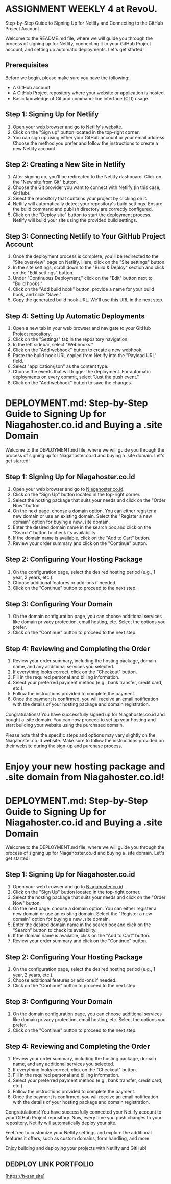 # ASSIGNMENT WEEKLY 4 at RevoU.

Step-by-Step Guide to Signing Up for Netlify and Connecting to the GitHub Project Account

Welcome to the README.md file, where we will guide you through the process of signing up for Netlify, connecting it to your GitHub Project account, and setting up automatic deployments. Let's get started!

## Prerequisites

Before we begin, please make sure you have the following:

- A GitHub account.
- A GitHub Project repository where your website or application is hosted.
- Basic knowledge of Git and command-line interface (CLI) usage.

## Step 1: Signing Up for Netlify

1. Open your web browser and go to [Netlify's website](https://www.netlify.com/).
2. Click on the "Sign up" button located in the top-right corner.
3. You can sign up using either your GitHub account or your email address. Choose the method you prefer and follow the instructions to create a new Netlify account.

## Step 2: Creating a New Site in Netlify

1. After signing up, you'll be redirected to the Netlify dashboard. Click on the "New site from Git" button.
2. Choose the Git provider you want to connect with Netlify (in this case, GitHub).
3. Select the repository that contains your project by clicking on it.
4. Netlify will automatically detect your repository's build settings. Ensure the build command and publish directory are correctly configured.
5. Click on the "Deploy site" button to start the deployment process. Netlify will build your site using the provided build settings.

## Step 3: Connecting Netlify to Your GitHub Project Account

1. Once the deployment process is complete, you'll be redirected to the "Site overview" page on Netlify. Here, click on the "Site settings" button.
2. In the site settings, scroll down to the "Build & Deploy" section and click on the "Edit settings" button.
3. Under "Continuous Deployment," click on the "Edit" button next to "Build hooks."
4. Click on the "Add build hook" button, provide a name for your build hook, and click "Save."
5. Copy the generated build hook URL. We'll use this URL in the next step.

## Step 4: Setting Up Automatic Deployments

1. Open a new tab in your web browser and navigate to your GitHub Project repository.
2. Click on the "Settings" tab in the repository navigation.
3. In the left sidebar, select "Webhooks."
4. Click on the "Add webhook" button to create a new webhook.
5. Paste the build hook URL copied from Netlify into the "Payload URL" field.
6. Select "application/json" as the content type.
7. Choose the events that will trigger the deployment. For automatic deployments on every commit, select "Just the push event."
8. Click on the "Add webhook" button to save the changes.

# DEPLOYMENT.md: Step-by-Step Guide to Signing Up for Niagahoster.co.id and Buying a .site Domain

Welcome to the DEPLOYMENT.md file, where we will guide you through the process of signing up for Niagahoster.co.id and buying a .site domain. Let's get started!

## Step 1: Signing Up for Niagahoster.co.id

1. Open your web browser and go to [Niagahoster.co.id](https://www.niagahoster.co.id/).
2. Click on the "Sign Up" button located in the top-right corner.
3. Select the hosting package that suits your needs and click on the "Order Now" button.
4. On the next page, choose a domain option. You can either register a new domain or use an existing domain. Select the "Register a new domain" option for buying a new .site domain.
5. Enter the desired domain name in the search box and click on the "Search" button to check its availability.
6. If the domain name is available, click on the "Add to Cart" button.
7. Review your order summary and click on the "Continue" button.

## Step 2: Configuring Your Hosting Package

1. On the configuration page, select the desired hosting period (e.g., 1 year, 2 years, etc.).
2. Choose additional features or add-ons if needed.
3. Click on the "Continue" button to proceed to the next step.

## Step 3: Configuring Your Domain

1. On the domain configuration page, you can choose additional services like domain privacy protection, email hosting, etc. Select the options you prefer.
2. Click on the "Continue" button to proceed to the next step.

## Step 4: Reviewing and Completing the Order

1. Review your order summary, including the hosting package, domain name, and any additional services you selected.
2. If everything looks correct, click on the "Checkout" button.
3. Fill in the required personal and billing information.
4. Select your preferred payment method (e.g., bank transfer, credit card, etc.).
5. Follow the instructions provided to complete the payment.
6. Once the payment is confirmed, you will receive an email notification with the details of your hosting package and domain registration.

Congratulations! You have successfully signed up for Niagahoster.co.id and bought a .site domain. You can now proceed to set up your hosting and start building your website using the purchased domain.

Please note that the specific steps and options may vary slightly on the Niagahoster.co.id website. Make sure to follow the instructions provided on their website during the sign-up and purchase process.

# Enjoy your new hosting package and .site domain from Niagahoster.co.id!

# DEPLOYMENT.md: Step-by-Step Guide to Signing Up for Niagahoster.co.id and Buying a .site Domain

Welcome to the DEPLOYMENT.md file, where we will guide you through the process of signing up for Niagahoster.co.id and buying a .site domain. Let's get started!

## Step 1: Signing Up for Niagahoster.co.id

1. Open your web browser and go to [Niagahoster.co.id](https://www.niagahoster.co.id/).
2. Click on the "Sign Up" button located in the top-right corner.
3. Select the hosting package that suits your needs and click on the "Order Now" button.
4. On the next page, choose a domain option. You can either register a new domain or use an existing domain. Select the "Register a new domain" option for buying a new .site domain.
5. Enter the desired domain name in the search box and click on the "Search" button to check its availability.
6. If the domain name is available, click on the "Add to Cart" button.
7. Review your order summary and click on the "Continue" button.

## Step 2: Configuring Your Hosting Package

1. On the configuration page, select the desired hosting period (e.g., 1 year, 2 years, etc.).
2. Choose additional features or add-ons if needed.
3. Click on the "Continue" button to proceed to the next step.

## Step 3: Configuring Your Domain

1. On the domain configuration page, you can choose additional services like domain privacy protection, email hosting, etc. Select the options you prefer.
2. Click on the "Continue" button to proceed to the next step.

## Step 4: Reviewing and Completing the Order

1. Review your order summary, including the hosting package, domain name, and any additional services you selected.
2. If everything looks correct, click on the "Checkout" button.
3. Fill in the required personal and billing information.
4. Select your preferred payment method (e.g., bank transfer, credit card, etc.).
5. Follow the instructions provided to complete the payment.
6. Once the payment is confirmed, you will receive an email notification with the details of your hosting package and domain registration.

Congratulations! You have successfully connected your Netlify account to your GitHub Project repository. Now, every time you push changes to your repository, Netlify will automatically deploy your site.

Feel free to customize your Netlify settings and explore the additional features it offers, such as custom domains, form handling, and more.

Enjoy building and deploying your projects with Netlify and GitHub!

## DEDPLOY LINK PORTFOLIO

[https://h-san.site]
